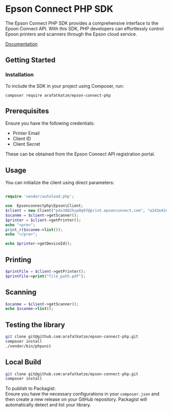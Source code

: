 
# Epson Connect PHP SDK
The Epson Connect PHP SDK provides a comprehensive interface to the Epson Connect API. With this SDK, PHP developers can effortlessly control Epson printers and scanners through the Epson cloud service.

[Documentation](https://epson-america.github.io/epson-connect-php/)

## Getting Started
### Installation
To include the SDK in your project using Composer, run:

```
composer require arafatkatze/epson-connect-php
```

## Prerequisites
Ensure you have the following credentials:

- Printer Email
- Client ID
- Client Secret

These can be obtained from the Epson Connect API registration portal.

## Usage

You can initialize the client using direct parameters:

```php

require 'vendor/autoload.php';

use  Epsonconnectphp\Epson\Client;
$client = new Client("pdx3882hvp0q97@print.epsonconnect.com", "a243e42e187e469f8e9c6e2383b7e2e6", "PDLDVwcHI7eX4oL2jHGEdIgl0EK9iMdjNkXumi2tZIgaeyG5AKtGqgHQCEyNZGsR");
$scanme = $client->getScanner();
$printer = $client->getPrinter();
echo "<pre>";
print_r($scanme->list());
echo "</pre>";

echo $printer->getDeviceId();
```

## Printing

```php
$printFile = $client->getPrinter();
$printFile->print("file_path.pdf");
```

## Scanning

```php
$scanme = $client->getScanner();
echo $scanme->list();
```

## Testing the library

```bash
git clone git@github.com:arafatkatze/epson-connect-php.git
composer install
./vendor/bin/phpunit
```

## Local Build

```bash
git clone git@github.com:arafatkatze/epson-connect-php.git
composer install
```

To publish to Packagist:  
Ensure you have the necessary configurations in your `composer.json` and then create a new release on your GitHub repository. Packagist will automatically detect and list your library.
